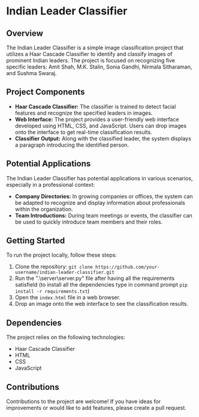 # Indian Leader Classifier

## Overview

The Indian Leader Classifier is a simple image classification project that utilizes a Haar Cascade Classifier to identify and classify images of prominent Indian leaders. The project is focused on recognizing five specific leaders: Amit Shah, M.K. Stalin, Sonia Gandhi, Nirmala Sitharaman, and Sushma Swaraj.

## Project Components

- **Haar Cascade Classifier:** The classifier is trained to detect facial features and recognize the specified leaders in images.
- **Web Interface:** The project provides a user-friendly web interface developed using HTML, CSS, and JavaScript. Users can drop images onto the interface to get real-time classification results.
- **Classifier Output:** Along with the classified leader, the system displays a paragraph introducing the identified person.

## Potential Applications

The Indian Leader Classifier has potential applications in various scenarios, especially in a professional context:

- **Company Directories:** In growing companies or offices, the system can be adapted to recognize and display information about professionals within the organization.
- **Team Introductions:** During team meetings or events, the classifier can be used to quickly introduce team members and their roles.


## Getting Started

To run the project locally, follow these steps:

1. Clone the repository: `git clone https://github.com/your-username/indian-leader-classifier.git`
2. Run the ".\server\server.py" file after having all the requirements satisfield (to install all the dependencies type in command prompt  `pip install -r requirements.txt`)
3. Open the `index.html` file in a web browser.
4. Drop an image onto the web interface to see the classification results.

## Dependencies

The project relies on the following technologies:

- Haar Cascade Classifier
- HTML
- CSS
- JavaScript

## Contributions

Contributions to the project are welcome! If you have ideas for improvements or would like to add features, please create a pull request.


